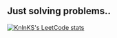 ## Just solving problems..
[![KnlnKS's LeetCode stats](https://leetcode-stats-six.vercel.app/?username=Recruit_069&theme=dark)](https://github.com/KnlnKS/leetcode-stats)
